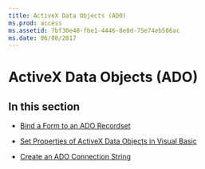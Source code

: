 ```yaml
---
title: ActiveX Data Objects (ADO)
ms.prod: access
ms.assetid: 7bf30e48-fbe1-4446-8e0d-75e74eb506ac
ms.date: 06/08/2017
---
```



# ActiveX Data Objects (ADO)

## In this section


- [Bind a Form to an ADO Recordset](../ActiveX-Data-Objects/bind-a-form-to-an-ado-recordset.md)
    
- [Set Properties of ActiveX Data Objects in Visual Basic](../ActiveX-Data-Objects/set-properties-of-activex-data-objects-in-visual-basic.md)
    
- [Create an ADO Connection String](../ActiveX-Data-Objects/create-an-ado-connection-string.md)
    

